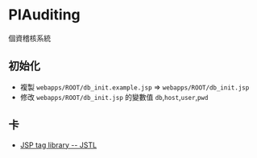 PIAuditing
==========

個資稽核系統

## 初始化

 * 複製 `webapps/ROOT/db_init.example.jsp` => `webapps/ROOT/db_init.jsp`
 * 修改 `webapps/ROOT/db_init.jsp` 的變數值 `db`,`host`,`user`,`pwd`

## 卡

 * [JSP tag library -- JSTL](https://jstl.java.net/)
